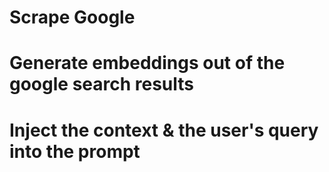 # Scrape Google

# Generate embeddings out of the google search results

# Inject the context & the user's query into the prompt 
